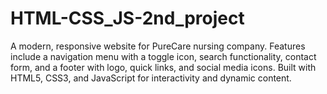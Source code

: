 # HTML-CSS_JS-2nd_project
A modern, responsive website for PureCare nursing company. Features include a navigation menu with a toggle icon, search functionality, contact form, and a footer with logo, quick links, and social media icons. Built with HTML5, CSS3, and JavaScript for interactivity and dynamic content.
